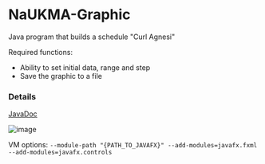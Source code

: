 # NaUKMA-Graphic
Java program that builds a schedule "Curl Agnesi"

Required functions:

* Ability to set initial data, range and step
* Save the graphic to a file

### Details
[JavaDoc](https://programistich.github.io/NaUKMA-Graphic/app/package-summary.html)

![image](https://user-images.githubusercontent.com/35292229/118190333-a2b12f80-b44b-11eb-94e8-d21aeec02e02.png)


VM options:
`--module-path "{PATH_TO_JAVAFX}" --add-modules=javafx.fxml --add-modules=javafx.controls`
